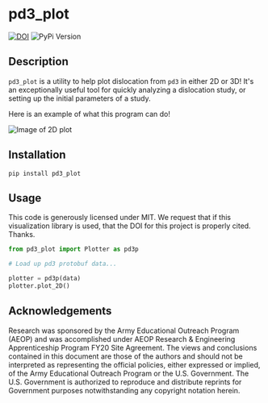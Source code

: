 # pd3_plot
[![DOI](https://zenodo.org/badge/267699330.svg)](https://zenodo.org/badge/latestdoi/267699330)
![PyPi Version](https://img.shields.io/pypi/v/pd3-plot.svg)

## Description
`pd3_plot` is a utility to help plot dislocation from `pd3` in either 2D or 3D!
It's an exceptionally useful tool for quickly analyzing a dislocation study, or
setting up the initial parameters of a study.

Here is an example of what this program can do!

![Image of 2D plot](https://raw.github.com/cemel-jhu/pd3_plot/master/images/example.png)

## Installation

`pip install pd3_plot`

## Usage

This code is generously licensed under MIT. We request that if this
visualization library is used, that the DOI for this project is properly cited.
Thanks.

```python
from pd3_plot import Plotter as pd3p

# Load up pd3 protobuf data...

plotter = pd3p(data)
plotter.plot_2D()
```

## Acknowledgements
Research was sponsored by the Army Educational Outreach Program (AEOP) and was
accomplished under AEOP Research & Engineering Apprenticeship Program FY20 Site
Agreement.  The views and conclusions contained in this document are those of
the authors and should not be interpreted as representing the official
policies, either expressed or implied, of the Army Educational Outreach Program
or the U.S. Government.  The U.S. Government is authorized to reproduce and
distribute reprints for Government purposes notwithstanding any copyright
notation herein.
